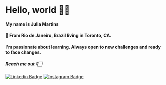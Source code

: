 
# Hello, world 👋🏻 

#### My name is Julia Martins
#### 📍 From Rio de Janeiro, Brazil living in Toronto, CA. 
#### I'm passionate about learning. Always open to new challenges and ready to face changes.

#####  Reach me out 👇🏻
[![Linkedin Badge](https://img.shields.io/badge/-LinkedIn-blue?style=flat-square&logo=Linkedin&logoColor=white&link=https://www.linkedin.com/in/julia-martins-687084128/)](https://www.linkedin.com/in/julia-martins-687084128/) [![Instagram Badge](https://img.shields.io/badge/-Instagram-violet?style=flat-square&logo=Instagram&logoColor=white&link=https://www.instagram.com/julia_martinss/)](https://www.instagram.com/julia_martinss/)   
